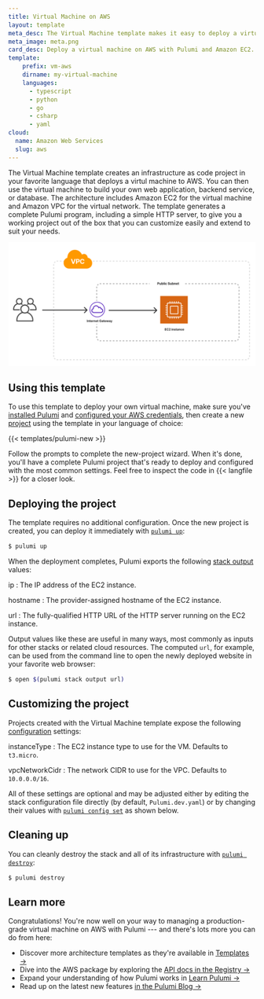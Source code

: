 ```yaml
---
title: Virtual Machine on AWS
layout: template
meta_desc: The Virtual Machine template makes it easy to deploy a virtual machine on AWS with Pulumi and Amazon EC2. 
meta_image: meta.png
card_desc: Deploy a virtual machine on AWS with Pulumi and Amazon EC2. 
template:
    prefix: vm-aws  
    dirname: my-virtual-machine
    languages:
      - typescript
      - python
      - go
      - csharp
      - yaml
cloud:
  name: Amazon Web Services
  slug: aws
---
```


The Virtual Machine template creates an infrastructure as code project in your favorite language that deploys a virtul machine to AWS. You can then use the virtual machine to build your own web application, backend service, or database. The architecture includes Amazon EC2 for the virtual machine and Amazon VPC for the virtual network. The template generates a complete Pulumi program, including a simple HTTP server, to give you a working project out of the box that you can customize easily and extend to suit your needs.

![An architecture diagram of the Pulumi $CLOUD $ARCHITECTURE template](./architecture.png)

## Using this template

To use this template to deploy your own virtual machine, make sure you've [installed Pulumi](/docs/get-started/install) and [configured your AWS credentials](/registry/packages/aws/installation-configuration#credentials), then create a new [project](/docs/intro/concepts/project) using the template in your language of choice:

{{< templates/pulumi-new >}}

Follow the prompts to complete the new-project wizard. When it's done, you'll have a complete Pulumi project that's ready to deploy and configured with the most common settings. Feel free to inspect the code in {{< langfile >}} for a closer look.

## Deploying the project

The template requires no additional configuration. Once the new project is created, you can deploy it immediately with [`pulumi up`](/docs/reference/cli/pulumi_up):

```bash
$ pulumi up
```

When the deployment completes, Pulumi exports the following [stack output](/docs/intro/concepts/stack#outputs) values:

ip
: The IP address of the EC2 instance.

hostname
: The provider-assigned hostname of the EC2 instance.

url
: The fully-qualified HTTP URL of the HTTP server running on the EC2 instance.

Output values like these are useful in many ways, most commonly as inputs for other stacks or related cloud resources. The computed `url`, for example, can be used from the command line to open the newly deployed website in your favorite web browser:

```bash
$ open $(pulumi stack output url)
```

## Customizing the project

Projects created with the Virtual Machine template expose the following [configuration](/docs/intro/concepts/config) settings:

instanceType
: The EC2 instance type to use for the VM. Defaults to `t3.micro`.

vpcNetworkCidr
: The network CIDR to use for the VPC. Defaults to `10.0.0.0/16`.

All of these settings are optional and may be adjusted either by editing the stack configuration file directly (by default, `Pulumi.dev.yaml`) or by changing their values with [`pulumi config set`](/docs/reference/cli/pulumi_config_set) as shown below.

## Cleaning up

You can cleanly destroy the stack and all of its infrastructure with [`pulumi destroy`](/docs/reference/cli/pulumi_destroy):

```bash
$ pulumi destroy
```

## Learn more

Congratulations! You're now well on your way to managing a production-grade virtual machine on AWS with Pulumi --- and there's lots more you can do from here:

* Discover more architecture templates as they're available in [Templates &rarr;](/templates)
* Dive into the AWS package by exploring the [API docs in the Registry &rarr;](/registry/packages/aws)
* Expand your understanding of how Pulumi works in [Learn Pulumi &rarr;](/learn)
* Read up on the latest new features [in the Pulumi Blog &rarr;](/blog/tag/aws)
